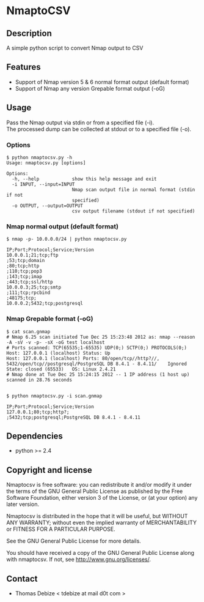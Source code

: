 NmaptoCSV
============

Description
-----------
A simple python script to convert Nmap output to CSV


Features
--------
* Support of Nmap version 5 & 6 normal format output (default format)
* Support of Nmap any version Grepable format output (-oG)

Usage
-----
Pass the Nmap output via stdin or from a specified file (-i).  
The processed dump can be collected at stdout or to a specified file (-o).

### Options
```
$ python nmaptocsv.py -h
Usage: nmaptocsv.py [options]

Options:
  -h, --help            show this help message and exit
  -i INPUT, --input=INPUT
                        Nmap scan output file in normal format (stdin if not
                        specified)
  -o OUTPUT, --output=OUTPUT
                        csv output filename (stdout if not specified)

```

### Nmap normal output (default format)
```
$ nmap -p- 10.0.0.0/24 | python nmaptocsv.py

IP;Port;Protocol;Service;Version
10.0.0.1;21;tcp;ftp
;53;tcp;domain
;80;tcp;http
;110;tcp;pop3
;143;tcp;imap
;443;tcp;ssl/http
10.0.0.3;25;tcp;smtp
;111;tcp;rpcbind
;48175;tcp;
10.0.0.2;5432;tcp;postgresql

```

### Nmap Grepable format (-oG)
```
$ cat scan.gnmap 
# Nmap 6.25 scan initiated Tue Dec 25 15:23:48 2012 as: nmap --reason -A -sV -v -p- -sX -oG test localhost
# Ports scanned: TCP(65535;1-65535) UDP(0;) SCTP(0;) PROTOCOLS(0;)
Host: 127.0.0.1 (localhost)	Status: Up
Host: 127.0.0.1 (localhost)	Ports: 80/open/tcp//http?//, 5432/open/tcp//postgresql/PostgreSQL DB 8.4.1 - 8.4.11/	Ignored State: closed (65533)	OS: Linux 2.4.21
# Nmap done at Tue Dec 25 15:24:15 2012 -- 1 IP address (1 host up) scanned in 28.76 seconds


$ python nmaptocsv.py -i scan.gnmap

IP;Port;Protocol;Service;Version
127.0.0.1;80;tcp;http?;
;5432;tcp;postgresql;PostgreSQL DB 8.4.1 - 8.4.11

```

Dependencies
------------
* python >= 2.4


Copyright and license
---------------------
Nmaptocsv is free software: you can redistribute it and/or modify it under the terms of the GNU General Public License as published by the Free Software Foundation, either version 3 of the License, or (at your option) any later version.

Nmaptocsv is distributed in the hope that it will be useful, but WITHOUT ANY WARRANTY; without even the implied warranty of MERCHANTABILITY or FITNESS FOR A PARTICULAR PURPOSE.  

See the GNU General Public License for more details.

You should have received a copy of the GNU General Public License along with nmaptocsv. 
If not, see http://www.gnu.org/licenses/.

Contact
-------
* Thomas Debize < tdebize at mail d0t com >
